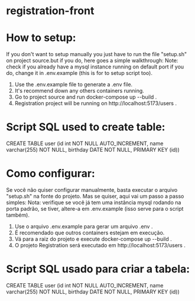 # registration-front
# How to setup:
If you don't want to setup manually you just have to run the file "setup.sh" on project source.but if you do, here goes a simple walkthrough:
Note: check if you already have a mysql instance running on default port if you do, change it in .env.example (this is for to setup script too).

1. Use the .env.example file to generate a .env file.
2. It's recommend down any others containers running.
3. Go to project source and run docker-compose up --build .
4. Registration project will be running on http://localhost:5173/users .

# Script SQL used to create table:
CREATE TABLE user (id int NOT NULL AUTO_INCREMENT, name varchar(255) NOT NULL, birthday DATE NOT NULL, PRIMARY KEY (id))



# Como configurar:
Se você não quiser configurar manualmente, basta executar o arquivo "setup.sh" na fonte do projeto. Mas se quiser, aqui vai um passo a passo simples:
Nota: verifique se você já tem uma instância mysql rodando na porta padrão, se tiver, altere-a em .env.example (isso serve para o script também).

1. Use o arquivo .env.example para gerar um arquivo .env .
2. É recomendado que outros containers estejam em execução.
3. Vá para a raiz do projeto e execute docker-compose up --build .
4. O projeto Registration será executado em http://localhost:5173/users .

# Script SQL usado para criar a tabela:
CREATE TABLE user (id int NOT NULL AUTO_INCREMENT, name varchar(255) NOT NULL, birthday DATE NOT NULL, PRIMARY KEY (id))
